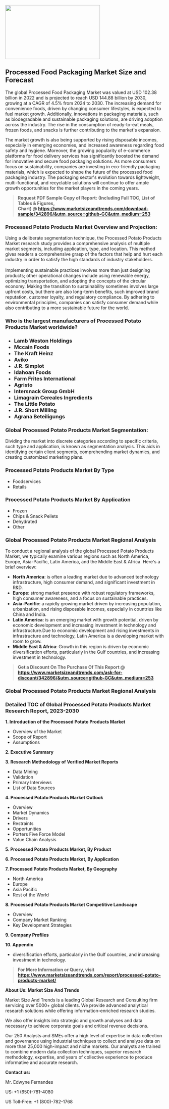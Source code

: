 <p><img class="alignnone size-medium wp-image-20088" src="https://ffe5etoiles.com/wp-content/uploads/2024/12/MST1-300x171.png" alt="" width="300" height="171" /></p><h2>Processed Food Packaging Market Size and Forecast</h2><p>The global Processed Food Packaging Market was valued at USD 102.38 billion in 2022 and is projected to reach USD 144.88 billion by 2030, growing at a CAGR of 4.5% from 2024 to 2030. The increasing demand for convenience foods, driven by changing consumer lifestyles, is expected to fuel market growth. Additionally, innovations in packaging materials, such as biodegradable and sustainable packaging solutions, are driving adoption across the industry. The rise in the consumption of ready-to-eat meals, frozen foods, and snacks is further contributing to the market's expansion.</p><p>The market growth is also being supported by rising disposable incomes, especially in emerging economies, and increased awareness regarding food safety and hygiene. Moreover, the growing popularity of e-commerce platforms for food delivery services has significantly boosted the demand for innovative and secure food packaging solutions. As more consumers focus on sustainability, companies are investing in eco-friendly packaging materials, which is expected to shape the future of the processed food packaging industry. The packaging sector's evolution towards lightweight, multi-functional, and recyclable solutions will continue to offer ample growth opportunities for the market players in the coming years.</p></p><blockquote id="" class=""><strong>Request PDF Sample Copy of Report: (Including Full TOC, List of Tables &amp; Figures, Chart)&nbsp;@&nbsp;<strong><a href="https://www.marketsizeandtrends.com/download-sample/342896/&utm_source=github-GC&utm_medium=253" target="_blank">https://www.marketsizeandtrends.com/download-sample/342896/&utm_source=github-GC&utm_medium=253</a></strong></strong></blockquote><h3 id="" class="">Processed Potato Products Market&nbsp;Overview and Projection:</h3><p id="" class="">Using a deliberate segmentation technique, the Processed Potato Products Market research study provides a comprehensive analysis of multiple market segments, including application, type, and location. This method gives readers a comprehensive grasp of the factors that help and hurt each industry in order to satisfy the high standards of industry stakeholders. <br /> <br />Implementing sustainable practices involves more than just designing products; other operational changes include using renewable energy, optimizing transportation, and adopting the concepts of the circular economy. Making the transition to sustainability sometimes involves large upfront costs, but there are also long-term benefits, such improved brand reputation, customer loyalty, and regulatory compliance. By adhering to environmental principles, companies can satisfy consumer demand while also contributing to a more sustainable future for the world.</p><h3 id="" class="">Who is the largest manufacturers of&nbsp;Processed Potato Products Market worldwide?</h3><h3 class=""><p><ul><li>Lamb Weston Holdings </li><li> Mccain Foods </li><li> The Kraft Heinz </li><li> Aviko </li><li> J.R. Simplot </li><li> Idahoan Foods </li><li> Farm Frites International </li><li> Agristo </li><li> Intersnack Group GmbH </li><li> Limagrain Cereales Ingredients </li><li> The Little Potato </li><li> J.R. Short Milling </li><li> Agrana Beteiligungs</li></ul></p></h3><h3 id="" class="">Global&nbsp;Processed Potato Products Market Segmentation:</h3><p id="" class="">Dividing the market into discrete categories according to specific criteria, such type and application, is known as segmentation analysis. This aids in identifying certain client segments, comprehending market dynamics, and creating customized marketing plans.</p><h3 id="" class="">Processed Potato Products Market&nbsp;By Type</h3><p><p><ul><li>Foodservices</li><li> Retails</p></li></ul></p></p><h3 id="" class="">Processed Potato Products Market&nbsp;By Application</h3><p class=""><p><ul><li>Frozen</li><li> Chips & Snack Pellets</li><li> Dehydrated</li><li> Other</li></ul></p></p><h3 id="" class="">Global Processed Potato Products Market Regional Analysis</h3><p id="" class="">To conduct a regional analysis of the global Processed Potato Products Market, we typically examine various regions such as North America, Europe, Asia-Pacific, Latin America, and the Middle East &amp; Africa. Here's a brief overview:</p><ul><li><strong>North America</strong>: is often a leading market due to advanced technology infrastructure, high consumer demand, and significant investment in R&amp;D.</li><li><strong>Europe</strong>: strong market presence with robust regulatory frameworks, high consumer awareness, and a focus on sustainable practices.</li><li><strong>Asia-Pacific</strong>: a rapidly growing market driven by increasing population, urbanization, and rising disposable incomes, especially in countries like China and India.</li><li><strong>Latin America</strong>: is an emerging market with growth potential, driven by economic development and increasing investment in technology and infrastructure.Due to economic development and rising investments in infrastructure and technology, Latin America is a developing market with room to grow.</li><li><strong>Middle East &amp; Africa</strong>: Growth in this region is driven by economic diversification efforts, particularly in the Gulf countries, and increasing investment in technology.</li></ul><blockquote id="" class=""><strong>Get a Discount On The Purchase Of This Report @ <strong><a href="https://www.marketsizeandtrends.com/ask-for-discount/342896/&utm_source=github-GC&utm_medium=253" target="_blank">https://www.marketsizeandtrends.com/ask-for-discount/342896/&utm_source=github-GC&utm_medium=253</a></strong></strong></blockquote><h3 id="" class="">Global Processed Potato Products Market Regional Analysis</h3><h3 id="" class="">Detailed TOC of Global Processed Potato Products Market Research Report, 2023-2030</h3><p id="" class=""><strong>1. Introduction of the Processed Potato Products Market</strong></p><ul><li>Overview of the Market</li><li>Scope of Report</li><li>Assumptions</li></ul><p id="" class=""><strong>2. Executive Summary</strong></p><p id="" class=""><strong>3. Research Methodology of Verified Market Reports</strong></p><ul><li>Data Mining</li><li>Validation</li><li>Primary Interviews</li><li>List of Data Sources</li></ul><p id="" class=""><strong>4. Processed Potato Products Market Outlook</strong></p><ul><li>Overview</li><li>Market Dynamics</li><li>Drivers</li><li>Restraints</li><li>Opportunities</li><li>Porters Five Force Model</li><li>Value Chain Analysis</li></ul><p id="" class=""><strong>5. Processed Potato Products Market, By Product</strong></p><p id="" class=""><strong>6. Processed Potato Products Market, By Application</strong></p><p id="" class=""><strong>7. Processed Potato Products Market, By Geography</strong></p><ul><li>North America</li><li>Europe</li><li>Asia Pacific</li><li>Rest of the World</li></ul><p id="" class=""><strong>8. Processed Potato Products Market Competitive Landscape</strong></p><ul><li>Overview</li><li>Company Market Ranking</li><li>Key Development Strategies</li></ul><p id="" class=""><strong>9. Company Profiles</strong></p><p id="" class=""><strong>10. Appendix</strong></p><ul><li>diversification efforts, particularly in the Gulf countries, and increasing investment in technology.</li></ul><blockquote id="" class=""><strong>For More Information or Query, visit <strong><strong><a href="https://www.marketsizeandtrends.com/report/processed-potato-products-market/" target="_blank">https://www.marketsizeandtrends.com/report/processed-potato-products-market/</a></strong></strong></strong></blockquote><p id="" class=""><strong>About Us: Market Size And Trends</strong></p><p id="" class="">Market Size And Trends is a leading Global Research and Consulting firm servicing over 5000+ global clients. We provide advanced analytical research solutions while offering information-enriched research studies.</p><p id="" class="">We also offer insights into strategic and growth analyses and data necessary to achieve corporate goals and critical revenue decisions.</p><p id="" class="">Our 250 Analysts and SMEs offer a high level of expertise in data collection and governance using industrial techniques to collect and analyze data on more than 25,000 high-impact and niche markets. Our analysts are trained to combine modern data collection techniques, superior research methodology, expertise, and years of collective experience to produce informative and accurate research.</p><p id="" class=""><strong>Contact us:</strong></p><p id="" class="">Mr. Edwyne Fernandes</p><p id="" class="">US: +1 (650)-781-4080</p><p id="" class="">US Toll-Free: +1 (800)-782-1768</p>
